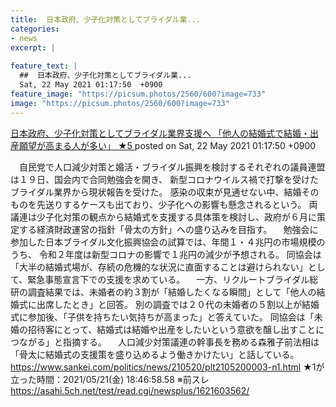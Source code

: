 ```yaml
---
title:  日本政府、少子化対策としてブライダル業...
categories:
- news
excerpt: |
  
feature_text: |
  ##  日本政府、少子化対策としてブライダル業...
  Sat, 22 May 2021 01:17:50  +0900
feature_image: "https://picsum.photos/2560/600?image=733"
image: "https://picsum.photos/2560/600?image=733"
---
```


[ 日本政府、少子化対策としてブライダル業界支援へ 「他人の結婚式で結婚・出産願望が高まる人が多い」 ★5  ](https://asahi.5ch.net/test/read.cgi/newsplus/1621613870/)
posted on Sat, 22 May 2021 01:17:50  +0900

<!--more-->

　自民党で人口減少対策と婚活・ブライダル振興を検討するそれぞれの議員連盟は１９日、国会内で合同勉強会を開き、 新型コロナウイルス禍で打撃を受けたブライダル業界から現状報告を受けた。 感染の収束が見通せない中、結婚そのものを先送りするケースも出ており、少子化への影響も懸念されるという。 両議連は少子化対策の観点から結婚式を支援する具体策を検討し、政府が６月に策定する経済財政運営の指針「骨太の方針」への盛り込みを目指す。 　勉強会に参加した日本ブライダル文化振興協会の試算では、年間１・４兆円の市場規模のうち、 令和２年度は新型コロナの影響で１兆円の減少が予想される。 同協会は「大半の結婚式場が、存続の危機的な状況に直面することは避けられない」として、緊急事態宣言下での支援を求めている。 　一方、リクルートブライダル総研の調査結果では、未婚者の約３割が「結婚したくなる瞬間」として「他人の結婚式に出席したとき」と回答。 別の調査では２０代の未婚者の５割以上が結婚式に参加後、「子供を持ちたい気持ちが高まった」と答えていた。 同協会は「未婚の招待客にとって、結婚式は結婚や出産をしたいという意欲を醸し出すことにつながる」と指摘する。 　人口減少対策議連の幹事長を務める森雅子前法相は「骨太に結婚式の支援策を盛り込めるよう働きかけたい」と話している。 https://www.sankei.com/politics/news/210520/plt2105200003-n1.html ★1が立った時間：2021/05/21(金) 18:46:58.58 ※前スレ https://asahi.5ch.net/test/read.cgi/newsplus/1621603562/
